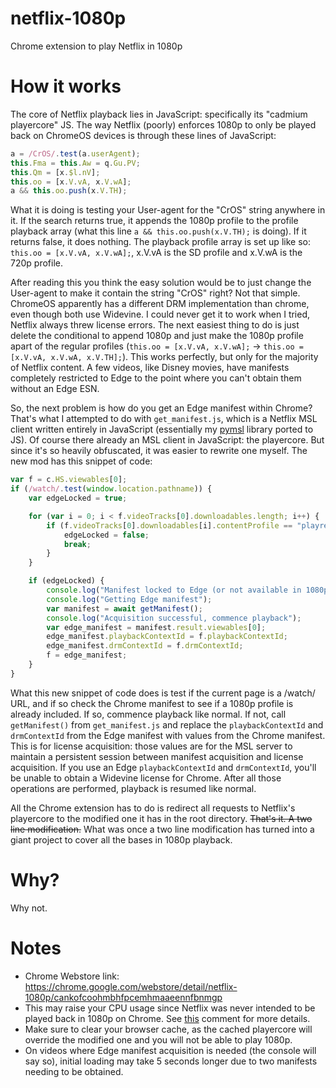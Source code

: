 # netflix-1080p
Chrome extension to play Netflix in 1080p

# How it works

The core of Netflix playback lies in JavaScript: specifically its "cadmium playercore" JS. The way Netflix (poorly) enforces 1080p to only be played back on ChromeOS devices is through these lines of JavaScript:

```javascript
a = /CrOS/.test(a.userAgent);
this.Fma = this.Aw = q.Gu.PV;
this.Qm = [x.$l.nV];
this.oo = [x.V.vA, x.V.wA];
a && this.oo.push(x.V.TH);
```

What it is doing is testing your User-agent for the "CrOS" string anywhere in it. If the search returns true, it appends the 1080p profile to the profile playback array (what this line `a && this.oo.push(x.V.TH);` is doing). If it returns false, it does nothing. The playback profile array is set up like so: `this.oo = [x.V.vA, x.V.wA];`, x.V.vA is the SD profile and x.V.wA is the 720p profile.

After reading this you think the easy solution would be to just change the User-agent to make it contain the string "CrOS" right? Not that simple. ChromeOS apparently has a different DRM implementation than chrome, even though both use Widevine. I could never get it to work when I tried, Netflix always threw license errors. The next easiest thing to do is just delete the conditional to append 1080p and just make the 1080p profile apart of the regular profiles (`this.oo = [x.V.vA, x.V.wA];` -> `this.oo = [x.V.vA, x.V.wA, x.V.TH];`). This works perfectly, but only for the majority of Netflix content. A few videos, like Disney movies, have manifests completely restricted to Edge to the point where you can't obtain them without an Edge ESN.

So, the next problem is how do you get an Edge manifest within Chrome? That's what I attempted to do with `get_manifest.js`, which is a Netflix MSL client written entirely in JavaScript (essentially my [pymsl](https://github.com/truedread/pymsl) library ported to JS). Of course there already an MSL client in JavaScript: the playercore. But since it's so heavily obfuscated, it was easier to rewrite one myself. The new mod has this snippet of code:

```javascript
var f = c.HS.viewables[0];
if (/watch/.test(window.location.pathname)) {
    var edgeLocked = true;

    for (var i = 0; i < f.videoTracks[0].downloadables.length; i++) {
        if (f.videoTracks[0].downloadables[i].contentProfile == "playready-h264mpl40-dash") {
            edgeLocked = false;
            break;
        }
    }

    if (edgeLocked) {
        console.log("Manifest locked to Edge (or not available in 1080p)");
        console.log("Getting Edge manifest");
        var manifest = await getManifest();
        console.log("Acquisition successful, commence playback");
        var edge_manifest = manifest.result.viewables[0];
        edge_manifest.playbackContextId = f.playbackContextId;
        edge_manifest.drmContextId = f.drmContextId;
        f = edge_manifest;
    }
}
```

What this new snippet of code does is test if the current page is a /watch/ URL, and if so check the Chrome manifest to see if a 1080p profile is already included. If so, commence playback like normal. If not, call `getManifest()` from `get_manifest.js` and replace the `playbackContextId` and `drmContextId` from the Edge manifest with values from the Chrome manifest. This is for license acquisition: those values are for the MSL server to maintain a persistent session between manifest acquisition and license acquisition. If you use an Edge `playbackContextId` and `drmContextId`, you'll be unable to obtain a Widevine license for Chrome. After all those operations are performed, playback is resumed like normal.

All the Chrome extension has to do is redirect all requests to Netflix's playercore to the modified one it has in the root directory. ~~That's it. A two line modification.~~ What was once a two line modification has turned into a giant project to cover all the bases in 1080p playback.

# Why?

Why not.

# Notes

- Chrome Webstore link: https://chrome.google.com/webstore/detail/netflix-1080p/cankofcoohmbhfpcemhmaaeennfbnmgp
- This may raise your CPU usage since Netflix was never intended to be played back in 1080p on Chrome. See [this](https://github.com/truedread/netflix-1080p/issues/15#issuecomment-398256248) comment for more details.
- Make sure to clear your browser cache, as the cached playercore will override the modified one and you will not be able to play 1080p.
- On videos where Edge manifest acquisition is needed (the console will say so), initial loading may take 5 seconds longer due to two manifests needing to be obtained.

